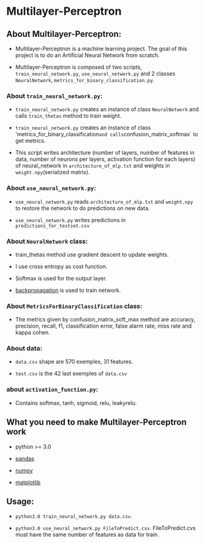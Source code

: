 # Multilayer-Perceptron

## About Multilayer-Perceptron:

* Multilayer-Perceptron is a machine learning project. The goal of this project is to do an Artificial Neural Network from scratch.

* Multilayer-Perceptron is composed of two scripts, `train_neural_network.py`, `use_neural_network.py` and 2 classes `NeuralNetwork`, `metrics_for_binary_classification.py`.

### About `train_neural_network.py`:

* `train_neural_network.py` creates an instance of class `NeuralNetwork` and calls `train_thetas` method to train weight.

* `train_neural_network.py` creates an instance of class 'metrics_for_binary_classification` and calls `confusion_matrix_softmax` to get metrics.

* This script writes architecture (number of layers, number of features in data, number of neurons per layers, activation function for each layers) of neural_network in `architecture_of_mlp.txt` and weights in `weight.npy`(serialized matrix).

### About `use_neural_network.py`:

* `use_neural_network.py` reads `architecture_of_mlp.txt` and `weight.npy` to restore the network to do predictions on new data.

* `use_neural_network.py` writes predictions in `predictions_for_testset.csv`

### About `NeuralNetwork` class:

* train_thetas method use gradient descent to update weights.

* I use cross entropy as cost function.

* Softmax is used for the output layer.

* [backpropagation](https://en.wikipedia.org/wiki/Backpropagation) is used to train network.

### About `MetricsForBinaryClassification` class:

* The metrics given by confusion_matrix_soft_max method are accuracy, precision, recall, f1, classification error, false alarm rate, miss rate and kappa cohen.

### About data:

* `data.csv` shape are 570 exemples, 31 features.

* `test.csv` is the 42 last exemples of `data.csv`

### about `activation_function.py`:

* Contains softmax, tanh, sigmoid, relu, leakyrelu.

## What you need to make Multilayer-Perceptron work

* python >= 3.0

* [pandas](https://pandas.pydata.org/pandas-docs/stable/generated/pandas.DataFrame.describe.html)

* [numpy](http://www.numpy.org/)

* [matplotlib](https://matplotlib.org/)

## Usage:

* `python3.0 train_neural_network.py data.csv`.

* `python3.0 use_neural_network.py FileToPredict.csv`. FileToPredict.cvs must have the same number of features as data for train.
